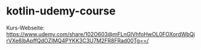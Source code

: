 ﻿# kotlin-udemy-course

Kurs-Webseite: https://www.udemy.com/share/102O603@mFLnGIVhfoHwOL0FOXordWbQjrVXe6IbApffQdOZIMQ4PYKK3C3U7M2FR8FRad00Tg==/
